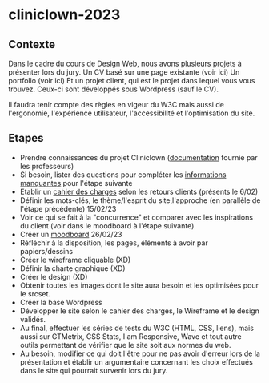 # cliniclown-2023

## Contexte

Dans le cadre du cours de Design Web, nous avons plusieurs projets à présenter lors du jury.
Un CV basé sur une page existante (voir ici)
Un portfolio (voir ici)
Et un projet client, qui est le projet dans lequel vous vous trouvez.
Ceux-ci sont développés sous Wordpress (sauf le CV).

Il faudra tenir compte des règles en vigeur du W3C mais aussi de l'ergonomie, l'expérience utilisateur, l'accessibilité et l'optimisation du site.

## Etapes

- Prendre connaissances du projet Cliniclown ([documentation](Documents/source%20professeur) fournie par les professeurs)
- Si besoin, lister des questions pour compléter les [informations manquantes](Documents/source%20professeur/questions%20clients%206%20février) pour l'étape suivante
- Etablir un [cahier des charges](Documents/Cahier%20des%20charges) selon les retours clients (présents le 6/02)
- Définir les mots-clés, le thème/l'esprit du site,l'approche (en parallèle de l'étape précédente) 15/02/23
- Voir ce qui se fait à la "concurrence" et comparer avec les inspirations du client (voir dans le moodboard à l'étape suivante)
- Créer un [moodboard](https://xd.adobe.com/view/35ec68f4-b7f2-465d-b22f-b1061ca82726-60bf/?fullscreen) 26/02/23
- Réfléchir à la disposition, les pages, éléments à avoir par papiers/dessins
- Créer le wireframe cliquable (XD)
- Définir la charte graphique (XD)
- Créer le design (XD)
- Obtenir toutes les images dont le site aura besoin et les optimisées pour le srcset.
- Créer la base Wordpress
- Développer le site selon le cahier des charges, le Wireframe et le design validés.
- Au final, effectuer les séries de tests du W3C (HTML, CSS, liens), mais aussi sur GTMetrix, CSS Stats, I am Responsive, Wave et tout autre outils permettant de vérifier que le site soit aux normes du web.
- Au besoin, modifier ce qui doit l'être pour ne pas avoir d'erreur lors de la présentation et établir un argumentaire concernant les choix effectués dans le site qui pourrait survenir lors du jury.
